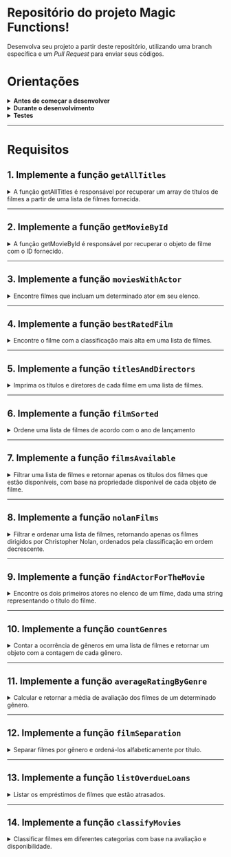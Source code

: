 
# Repositório do projeto Magic Functions!
	
Desenvolva seu projeto a partir deste repositório, utilizando uma branch específica e um _Pull Request_ para enviar seus códigos.

	
# Orientações
	
<details>
<summary><strong>Antes de começar a desenvolver</strong></summary><br />

1. Clone o repositório

	*  Use o comando: `git clone git@github.com:UnifelDesenvolvimentoWeb/magic-functions.git`

* Entre na pasta do repositório que você acabou de clonar:

	*  `cd magic-functions`

2. Instale as dependências

	* Para isso, use o seguinte comando: `npm install`

3. Crie uma branch a partir da branch `master`

	* Verifique se você está na branch `master`
	  * Exemplo: `git branch`
	* Se não estiver, mude para a branch `master`
	  * Exemplo: `git checkout master`
	* Agora, crie uma branch para qual você vai submeter os `commits` do seu projeto:
		* Você deve criar uma branch no seguinte formato: `nome-de-usuario-nome-do-projeto`
		* Exemplo: `git checkout -b maria-magic-functions`

4. Desenvolva algum requisito do projeto e logo em seguida adicione as mudanças ao _stage_ do Git e faça um `commit`
	* Verifique que as mudanças ainda não estão no _stage_
	  * Exemplo: `git status` (os arquivos no diretório `src` devem aparecer em vermelho)

	* Adicione o novo arquivo ao _stage_ do Git
	  * Exemplo: `git add .` (adicionando todas as mudanças - _que estavam em vermelho_ - ao stage do Git)
	  *  `git status` (deve aparecer listado os arquivos do diretório `src` em verde)

	* Faça o `commit` inicial
	  * Exemplo: `git commit -m 'iniciando o projeto - requisito 01.'` (fazendo o primeiro commit)
	*  `git status` (deve aparecer uma mensagem tipo _nothing to commit_ )

5. Adicione a sua branch com o novo `commit` ao repositório remoto

	* Usando o exemplo anterior: `git push -u origin maria-magic-functions`

6. Crie um novo `Pull Request`  _(PR)_
	* Vá até a página de _Pull Requests_ do [repositório no GitHub](https://github.com/UnifelDesenvolvimentoWeb/magic-functions/pulls)
	* Clique no botão verde _"New pull request"_
	* Clique na caixa de seleção _"Compare"_ e escolha a sua branch **com atenção**
	* Coloque um título para o seu _Pull Request_
    * Exemplo: _"Cria tela de busca"_
	* Clique no botão verde _"Create pull request"_
	* Adicione uma descrição para o _Pull Request_ e clique no botão verde _"Create pull request"_
	* Volte até a [página de _Pull Requests_ do repositório](https://github.com/UnifelDesenvolvimentoWeb/magic-functions/pulls) e confira que o seu _Pull Request_ está criado.
	
</details>
	
<details>
<summary><strong>Durante o desenvolvimento</strong></summary><br />
	
* Faça `commits` das alterações que você fizer no código regularmente;
	
* Lembre-se de sempre após um (ou alguns) `commits` atualizar o repositório remoto;
	
* Os comandos que você utilizará com mais frequência são:
	
1. `git status` _(para verificar o que está em vermelho - fora do stage - e o que está em verde - no stage)_;
	
2. `git add` _(para adicionar arquivos ao stage do Git)_;
	
3. `git commit` _(para criar um commit com os arquivos que estão no stage do Git)_;
	
4. `git push -u origin nome-da-branch` _(para enviar o commit para o repositório remoto na primeira vez que fizer o `push` de uma nova branch)_;
	
5. `git push` _(para enviar o commit para o repositório remoto após o passo anterior)_.
	
</details>
	
<details>
<summary><strong>Testes</strong></summary><br />

Para que os testes sejam executados localmente, verifique se a versão do node na sua máquina é a `16` ou superior:

```bash
node -v
```

Caso a versão seja diferente, você pode utilizar o `nvm` para trocar de versão com o seguinte comando:

```bash
nvm use 16
```
	
Para testar todas funções no terminal, basta executar o comando abaixo:
	
```bash
npm test
```

Caso queira testar apenas uma função rode o comando abaixo:

```bash
npm test nome-do-arquivo
```

Por exemplo:

```bash
npm test 11-averageRatingByGenre.test
```
Ou somente o número:
```bash
npm test 11
```
</details>

---

# Requisitos

## 1. Implemente a função `getAllTitles`

<details>
  <summary>
  A função getAllTitles é responsável por recuperar um array de títulos de filmes a partir de uma lista de filmes fornecida.
  </summary> <br />

- Faça com que a função `getAllTitles` possa receber vários parâmetros;

- Retorne um array de títulos de filmes quando a função é chamada com entrada válida.;

- Retorne um array vazio quando a função é chamada com um array de entrada vazio.

**O que será testado:**

Caso receba um array de filmes por ex:
 <code>[  {
    id: 1,
    titulo: "Cidade de Deus",
    diretor: "Fernando Meirelles",
    genero: ["Drama", "Crime"],
    ...
   },
   {
    id: 2,
    titulo: "Jogos Mortais",
    diretor: "James Wan",
    genero: ["Terror", "Suspense"],
    ...
   }
   ...
  ]
  </code>

  Exemplo de saída:

  <code>["Cidade de Deus", "Jogos Mortais", ...] </code>

</details>

---

## 2. Implemente a função `getMovieById`

<details>
  <summary>
  A função getMovieById é responsável por recuperar o objeto de filme com o ID fornecido.
  </summary> <br />

- A função recebe o parâmetro `id`: que representa o id do filme a ser pesquisado.

- Utilize diretamente na função os filmes que vem no array de objetos que se encontra dentro do arquivo

- Retorne o objeto completo do filme com o ID fornecido. O objeto retornado deve ser igual ao filme correspondente no array de filmes.

- Deve retornar undefined se nenhum filme com o ID fornecido for encontrado.

- Deve retornar undefined se o parâmetro de ID não for fornecido.

- Deve retornar undefined se o parâmetro de ID não for um número.

- Deve retornar undefined se o parâmetro de ID não for fornecido.

**O que será testado:**

- Ao passar um ID de um filme é retornado o objeto respectivamente de ID

</details>

---

## 3. Implemente a função `moviesWithActor`

<details>
  <summary>
    Encontre filmes que incluam um determinado ator em seu elenco.
  </summary> <br />

- A função recebe o parâmetro `actor`: Uma string que representa o nome do ator a ser pesquisado.

- Utilize diretamente na função os filmes que vem no array de objetos que se encontra dentro do arquivo

- Retorne uma lista de objetos de filmes que representam os filmes que incluem o ator dado. Se nenhum filme corresponder aos critérios, um array vazio será retornada.

**O que será testado:**

- A função deve pesquisar em uma coleção de filmes e suas informações de elenco associadas.
  Deve identificar filmes que possuem o ator especificado em seu elenco.
  Deve retornar um array contendo esses filmes correspondentes.
	
</details>

---

## 4. Implemente a função `bestRatedFilm`

<details>
  <summary>
    Encontre o filme com a classificação mais alta em uma lista de filmes.
  </summary> <br />

  - Recebe o parâmetro `movies`: Uma lista de objetos de filmes, onde cada objeto possui uma propriedade `rating` que representa a classificação do filme.

  - Retorna o filme com a classificação mais alta na lista. Se a lista estiver vazia, retorna `undefined`

  **O que será testado:**

  - Se houver vários filmes com a classificação mais alta quando fornecida uma lista de filmes com classificações válidas, a função deve retornar o primeiro filme encontrado na lista.

  - Se a lista estiver vazia, a função deve retornar `undefined`

</details>

---

## 5. Implemente a função `titlesAndDirectors`

<details>
  <summary>
    Imprima os títulos e diretores de cada filme em uma lista de filmes.
  </summary> <br />

- Recebe o parâmetro `movies` que é um array contendo a lista de filmes 

**O que será testado:**

- A função deve iterar pelo array de filmes e imprimir no console o título e o diretor de cada filme no formato `"Título: {título} - Diretor: {diretor}"`.
  Deve lidar com diferentes cenários de entrada:
  Listas vazias não devem produzir nenhuma saída.
  Listas com um único filme devem imprimir as informações desse filme.

</details>

---

## 6. Implemente a função `filmSorted`

<details>
  <summary>
    Ordene uma lista de filmes de acordo com o ano de lançamento
  </summary> <br />

- Recebe o parâmetro `movies` que é um array contendo a lista de filmes

- Retorne uma nova lista de filmes ordenada pelo ano de lançamento, em ordem crescente.

**O que será testado:**

- A função deve criar um novo array de filmes ordenada pelo ano de lançamento.
  Não deve modificar o array original de filmes que foi fornecida como entrada.
  Deve lidar com diferentes cenários de entrada:
   array vazios devem resultar em array vazios.


</details>

---

## 7. Implemente a função `filmsAvailable`

<details>
  <summary>
    Filtrar uma lista de filmes e retornar apenas os títulos dos filmes que estão disponíveis, com base na propriedade disponivel de cada objeto de filme.
  </summary> <br />

- Recebe o parâmetro `movies` que é um array contendo a lista de filmes

- Retorna uma array de títulos de filmes disponíveis, onde cada título é uma string.

**O que será testado:**
- Identificar os filmes que possuem a propriedade disponivel como true.
  Deve criar um novo array contendo apenas os títulos desses filmes disponíveis.
  Deve lidar com diferentes cenários de entrada:
  array vazios devem resultar em array vazios.
  array com todos os filmes indisponíveis devem resultar em array vazios.
</details>

---

## 8. Implemente a função `nolanFilms`

<details>
  <summary>
    Filtrar e ordenar uma lista de filmes, retornando apenas os filmes dirigidos por Christopher Nolan, ordenados pela classificação em ordem decrescente.
  </summary> <br />

  - Recebe o parâmetro `movies` que é um array contendo a lista de filmes

  - Deve filtrar, mantendo apenas esses filmes dirigidos por Nolan.

  - Deve classificar o array filtrado pela propriedade avaliacao em ordem decrescente.

  - Deve retornar o array ordenado.

**O que será testado:**

- Retorne um novo array contendo apenas os filmes dirigidos por Christopher Nolan, ordenados pela classificação em ordem decrescente.

</details>

---

## 9. Implemente a função `findActorForTheMovie`

<details>
  <summary>
    Encontre os dois primeiros atores no elenco de um filme, dada uma string representando o título do filme.
  </summary> <br />

- Utilize diretamente na função os filmes que vem no array de objetos que se encontra dentro do arquivo

- Recebe o parâmetro `movieTitle`: Uma string representando o título do filme.

- Retorne um array contendo os dois primeiros nomes de atores do elenco do filme, ou uma mensagem de erro caso o filme não seja encontrado, ou o elenco seja indefinido, ou o título seja inválido.

**O que será testado:**

- Caso o filme seja encontrado, a função deve retornar um array contendo os dois primeiros nomes de atores do elenco do filme.

- Caso o filme não seja encontrado, ou o elenco seja indefinido, ou o título seja inválido, a função deve retornar uma mensagem de erro específica para cada caso.

- A função deve retornar uma mensagem de erro `"Filme não encontrado."` quando fornecido um título inválido.

- A função deve retornar uma mensagem de erro `"Filme não encontrado."` quando o filme possui elenco indefinido ou quando o título for nulo ou quando o título for uma string vazia..
</details>

---

## 10. Implemente a função `countGenres`

<details>
  <summary>
    Contar a ocorrência de gêneros em uma lista de filmes e retornar um objeto com a contagem de cada gênero.
  </summary> <br />

 - Recebe o parâmetro `movies` que é um array contendo a lista de filmes

 - A função deve retornar um objeto vazio quando a lista de filmes estiver vazia.

 - A função deve lidar corretamente com filmes que possuem gêneros repetidos, contabilizando-os de forma adequada.

 - A função deve retornar um objeto vazio quando todos os filmes na lista não possuem gêneros.

**O que será testado:**

- Retorne um objeto onde as chaves são os nomes dos gêneros e os valores são as respectivas contagens de ocorrências.

- Recebendo um array de filmes deve retornar:
- Exemplo de saída:
  <code>[
   "Aventura": 5,
    "Ação": 7,
    "Comédia": 1,
    "Drama": 4,
    ...
  ]</code>

</details>

---

## 11. Implemente a função `averageRatingByGenre`

<details>
  <summary>
    Calcular e retornar a média de avaliação dos filmes de um determinado gênero.
  </summary> <br />

- Recebe o parâmetro `genre`: Uma string representando o gênero do filme.

- Utilize diretamente na função os filmes que vem no array de objetos que se encontra dentro do arquivo

- A função deve buscar todos os filmes do gênero fornecido

- Caso não haja filmes para o gênero fornecido, a função deve retornar uma mensagem informando isso.

- Se houver filmes do gênero, a função deve calcular a soma de suas avaliações e dividir pelo número de filmes.

- A média de avaliação deve ser formatada com duas casas decimais e inserida em uma string informativa.


**O que será testado:**

- Retorne uma string contendo a média de avaliação dos filmes do gênero fornecido, formatada com duas casas decimais, ou uma mensagem de erro indicando:
- Ausência de filmes para o gênero fornecido.
- Parâmetro genre ausente, inválido (não string) ou vazio.

- a função deve retornar a mensagem `"O parâmetro é obrigatório."` quando a função não receber o parâmetro `genre` ou quando for uma `string` vazia no parâmetro

- a função deve retornar a mensagem `"O parâmetro tem que ser uma string."` quando a função receber no parâmetro `genre` um valor do tipo `number`

- a função deve retornar a mensagem `"Não há filmes do gênero Filme Clássico."` quando por exemplo a função receber no parâmetro `genre` um valor `"Filme Clássico"`

</details>

---

## 12. Implemente a função `filmSeparation`

<details>
  <summary>
    Separar filmes por gênero e ordená-los alfabeticamente por título.
  </summary> <br />

- Recebe o parâmetro `movies` que é um array de objetos contendo a lista de filmes

- Recebe o parâmetro `details` que é um booleano com padrão `true`. Parâmetro opcional indicando se deve incluir detalhes dos filmes na separação.

- Para cada filme:
  Criar uma lista para o gênero correspondente se ele ainda não existir no objeto de saída.
  Adicionar o filme à lista do gênero correspondente.
  Se o parâmetro details for true, incluir os detalhes do filme no objeto adicionado.
  Ordenar alfabeticamente cada objeto de filmes por título.
  Retornar o objeto final contendo todos os gêneros e seus filmes separados.

- A função deve separar os filmes corretamente por gênero, mesmo quando cada filme possui vários gêneros.
- A função deve ordenar alfabeticamente os filmes dentro de cada gênero.
- A função deve excluir os detalhes dos filmes quando o parâmetro `details` for `false`.
- A função deve retornar um objeto vazio quando a lista de filmes estiver vazia.
- A função deve retornar um objeto vazio quando a lista de filmes estiver vazia.
**O que será testado:**
- Retorna um objeto onde as chaves são os gêneros e os valores são listas de objetos de filmes pertencentes a esses gêneros. Cada objeto de filme pode incluir detalhes se o parâmetro details for true.

- Quando o parâmetro de `details` for `true`
Exemplo de saída:
<code>{
  "Comédia": [{"anoLancamento": 2009, "avaliacao": 7.7, "diretor": "Todd Phillips", "id": 25, "titulo": "Se Beber, Não Case"}], 
  "Drama": [{"anoLancamento": 2018, "avaliacao": 7.5, "diretor": "John Krasinski", "id": 24, "titulo": "Um Lugar Silencioso"}],
  "Suspense": [{"anoLancamento": 2018, "avaliacao": 7.5, "diretor": "John Krasinski", "id": 24, "titulo": "Um Lugar Silencioso"}], 
}</code>

- Quando o parâmetro de `details` for `false`
Exemplo de saída: <code>{
  "Aventura": ["Gladiador"], "Ação": ["Gladiador"], 
  "Comédia": ["Esqueceram de Mim"], 
  "Drama": ["A Chegada", "Clube da Luta", "Gladiador", "Interestelar"], 
}</code>

</details>

---

## 13. Implemente a função `listOverdueLoans`

<details>
  <summary>
    Listar os empréstimos de filmes que estão atrasados.
  </summary> <br />

- Recebe o parâmetro `movies` que é um array contendo a lista de filmes

- `movies`: Uma lista de objetos de filmes, onde cada objeto possui propriedades como id, titulo, emprestimos (lista de objetos de empréstimos com propriedades como dataEmprestimo e dataDevolucao).

- Para cada empréstimo:
  Verificar se a `dataDevolucao` é anterior à data atual (considerando a data atual do sistema).
  Se estiver atrasado, adicionar o empréstimo ao array de objetos de empréstimos atrasados, incluindo as propriedades status e id do filme.
  Retornar a lista de empréstimos atrasados.

  Dica: pesquise sobre a implementação de <code> <strong> new Date(); </strong> </code>

- A função deve retornar um array vazio quando o array de filmes estiver vazia.

- A função deve retornar um array de objetos contendo apenas os empréstimos atrasados.

- A função deve retornar um array vazio quando não houver empréstimos atrasados.

- A função deve retornar um array vazio quando nenhum filme possuir empréstimos.

- A função deve retornar um array vazio quando todos os empréstimos ainda não estiverem vencidos.

**O que será testado:**

- Retorna um array de objetos de empréstimos que estão atrasados, onde cada objeto possui propriedades como `id`, `titulo`, `dataEmprestimo`, `dataDevolucao` e `status` (definido como "atrasado").


</details>

---

## 14. Implemente a função `classifyMovies`

<details>
  <summary>
    Classificar filmes em diferentes categorias com base na avaliação e disponibilidade.
  </summary> <br />

  - Recebe o parâmetro `movies` que é um array contendo a lista de filmes

  - Para cada filme:
  Classificar o filme por avaliação, adicionando-o à lista correspondente dentro do objeto avaliacao.
  Classificar o filme por disponibilidade, adicionando-o à lista correspondente dentro do objeto disponibilidade.
  Retornar o objeto final contendo a classificação dos filmes.

  - A função deve retornar um objeto com as propriedades avaliacao e disponibilidade, cada uma com as subpropriedades esperadas.

  - A função deve classificar os filmes em três intervalos de avaliação e ordená-los por título dentro de cada intervalo.

  - A função deve classificar os filmes como disponíveis ou indisponíveis e ordená-los por título dentro de cada categoria.

  - A função deve retornar um objeto com listas vazias para todas as categorias quando a entrada estiver vazia.

  - A função deve retornar uma lista vazia para filmes indisponíveis quando todos os filmes estiverem disponíveis.

**O que será testado:**

- Um objeto contendo as seguintes propriedades:
  `avaliacao`: Um objeto com três chaves representando intervalos de avaliação `("0-4.9", "5.0-7.9", "8.0-10.0")`. Cada chave possui um valor que é uma lista de filmes ordenados por título dentro do intervalo de avaliação correspondente.
  `disponibilidade`: Um objeto com duas chaves:
  `disponiveis`: Uma lista de filmes disponíveis (propriedade disponivel como true) ordenados por título.
  `naoDisponiveis`: Uma lista de filmes indisponíveis (propriedade disponivel como false) ordenados por título.

  - Quando informa um array de objetos contendo a lista de filmes
  Exemplo de saída:  <code>{
  avaliacao:  {
    '0-4.9': [],
    '5.0-7.9': [
      {
        titulo: "A Chegada",
        diretor: "Denis Villeneuve",
        genero: ["Ficção Científica", "Drama"],
        anoLancamento: 2016,
        avaliacao: 7.9,
      },
      {
        titulo: "Amor Além da Vida",
        diretor: "Vincent Ward",
        genero: ["Romance", "Fantasia"],
        anoLancamento: 1998,
        avaliacao: 7.1,
      },
      {
        titulo: "Esqueceram de Mim",
        diretor: "Chris Columbus",
        genero: ["Comédia", "Família"],
        anoLancamento: 1990,
        avaliacao: 7.6,
      }
    ],}
  }</code>

</details>

</details>
